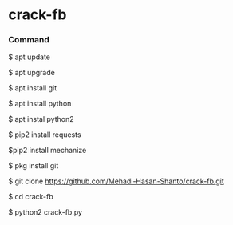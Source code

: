# crack-fb



### Command

$ apt update

$ apt upgrade

$ apt install git

$ apt install python

$ apt instal python2

$ pip2 install requests

$pip2 install mechanize

$ pkg install git

$ git clone https://github.com/Mehadi-Hasan-Shanto/crack-fb.git

$ cd crack-fb

$ python2 crack-fb.py
